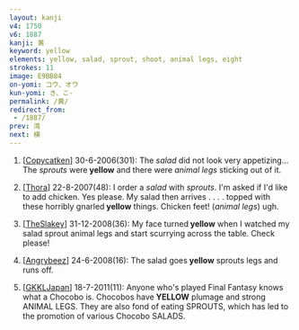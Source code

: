```yaml
---
layout: kanji
v4: 1750
v6: 1887
kanji: 黄
keyword: yellow
elements: yellow, salad, sprout, shoot, animal legs, eight
strokes: 11
image: E9BB84
on-yomi: コウ、オウ
kun-yomi: き、こ-
permalink: /黄/
redirect_from:
 - /1887/
prev: 湾
next: 横
---
```


1) [<a href="http://kanji.koohii.com/profile/Copycatken">Copycatken</a>] 30-6-2006(301): The <em>salad</em> did not look very appetizing... The <em>sprouts</em> were<strong> yellow</strong> and there were <em>animal legs</em> sticking out of it.

2) [<a href="http://kanji.koohii.com/profile/Thora">Thora</a>] 22-8-2007(48): I order a <em>salad</em> with <em>sprouts</em>. I&#039;m asked if I&#039;d like to add chicken. Yes please. My salad then arrives . . . . topped with these horribly gnarled<strong> yellow</strong> things. Chicken feet! (<em>animal legs</em>) ugh.

3) [<a href="http://kanji.koohii.com/profile/TheSlakey">TheSlakey</a>] 31-12-2008(36): My face turned<strong> yellow</strong> when I watched my salad sprout animal legs and start scurrying across the table. Check please!

4) [<a href="http://kanji.koohii.com/profile/Angrybeez">Angrybeez</a>] 24-6-2008(16): The salad goes<strong> yellow</strong> sprouts legs and runs off.

5) [<a href="http://kanji.koohii.com/profile/GKKLJapan">GKKLJapan</a>] 18-7-2011(11): Anyone who&#039;s played Final Fantasy knows what a Chocobo is. Chocobos have<strong> YELLOW</strong> plumage and strong ANIMAL LEGS. They are also fond of eating SPROUTS, which has led to the promotion of various Chocobo SALADS.

